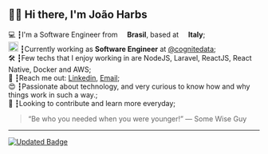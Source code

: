 ## 👨‍💻 Hi there, I'm João Harbs
💻 ┇I'm a Software Engineer from <b><img src="https://cdn-icons-png.flaticon.com/512/330/330430.png" width="15"/>Brasil</b>, based at <b><img src="https://cdn-icons-png.flaticon.com/512/555/555668.png" width="15"/>Italy</b>;<br />
<img src="https://cdn-icons-png.flaticon.com/512/1688/1688400.png" width="20"/> ┇Currently working as **Software Engineer** at [@cognitedata](https://github.com/cognitedata);<br />
🛠 ┇Few techs that I enjoy working in are NodeJS, Laravel, ReactJS, React Native, Docker and AWS;<br />
📮 ┇Reach me out: [Linkedin](https://www.linkedin.com/in/joaopedroharbs/), [Email](mailto:harbspj@gmail.com);<br />
😍 ┇Passionate about technology, and very curious to know how and why things work in such a way.;<br />
🎯 ┇Looking to contribute and learn more everyday;<br />

> “Be who you needed when you were younger!”
― Some Wise Guy

---

[![Updated Badge](https://badges.pufler.dev/updated/devbarba/devbarba)](https://badges.pufler.dev)

